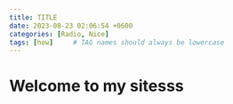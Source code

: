 ```yaml
---
title: TITLE
date: 2023-08-23 02:06:54 +0600
categories: [Radio, Nice]
tags: [how]     # TAG names should always be lowercase
---
```


# Welcome to my sitesss
